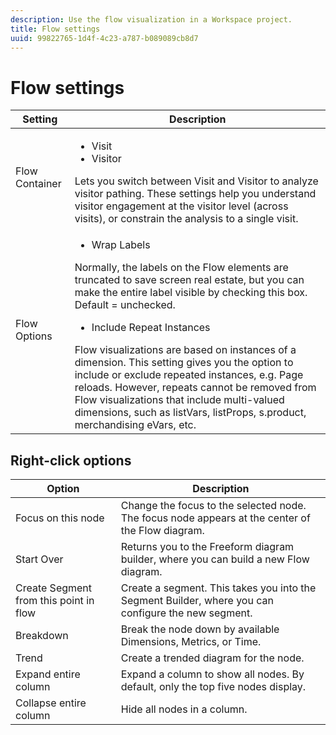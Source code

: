 ```yaml
---
description: Use the flow visualization in a Workspace project.
title: Flow settings
uuid: 99822765-1d4f-4c23-a787-b089089cb8d7
---
```


# Flow settings

| Setting | Description |
|--- |--- |
| Flow Container |<ul><li>Visit</li><li>Visitor</li></ul> Lets you switch between Visit and Visitor to analyze visitor pathing. These settings help you understand visitor engagement at the visitor level (across visits), or constrain the analysis to a single visit.|
|Flow Options |<ul><li>Wrap Labels</li></ul> Normally, the labels on the Flow elements are truncated to save screen real estate, but you can make the entire label visible by checking this box.  Default = unchecked.<ul><li>Include Repeat Instances</li></ul> Flow visualizations are based on instances of a dimension. This setting gives you the option to include or exclude repeated instances, e.g. Page reloads. However, repeats cannot be removed from Flow visualizations that include multi-valued dimensions, such as listVars, listProps, s.product, merchandising eVars, etc.|

## Right-click options

| Option | Description |
|--- |--- |
|Focus on this node|Change the focus to the selected node. The focus node appears at the center of the Flow diagram.|
|Start Over|Returns you to the Freeform diagram builder, where you can build a new Flow diagram.|
|Create Segment from this point in flow|Create a segment. This takes you into the Segment Builder, where you can configure the new segment.|
|Breakdown|Break the node down by available Dimensions, Metrics, or Time.|
|Trend|Create a trended diagram for the node.|
|Expand entire column|Expand a column to show all nodes. By default, only the top five nodes display.|
|Collapse entire column|Hide all nodes in a column.|
